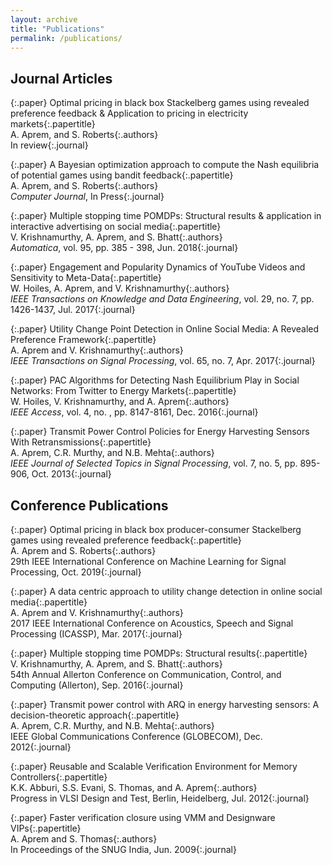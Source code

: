 ```yaml
---
layout: archive
title: "Publications"
permalink: /publications/
---
```

Journal Articles
---
{:.paper}
<span>Optimal pricing in black box Stackelberg games using revealed preference feedback & Application to pricing in electricity markets</span>{:.papertitle}  
<span>A. Aprem, and S. Roberts</span>{:.authors}  
<span>In review</span>{:.journal}  

{:.paper}
<span>A Bayesian optimization approach to compute the Nash equilibria of potential games using bandit feedback</span>{:.papertitle}  
<span>A. Aprem, and S. Roberts</span>{:.authors}  
<span>_Computer Journal_, In Press</span>{:.journal}  


{:.paper}
<span>Multiple stopping time POMDPs: Structural results & application in interactive advertising on social media</span>{:.papertitle}  
<span>V. Krishnamurthy, A. Aprem, and S. Bhatt</span>{:.authors}  
<span>_Automatica_, vol. 95, pp. 385 - 398, Jun. 2018</span>{:.journal}  

{:.paper}
<span>Engagement and Popularity Dynamics of YouTube Videos and Sensitivity to Meta-Data</span>{:.papertitle}  
<span>W. Hoiles, A. Aprem, and V. Krishnamurthy</span>{:.authors}  
<span>_IEEE Transactions on Knowledge and Data Engineering_, vol. 29, no. 7, pp. 1426-1437, Jul. 2017</span>{:.journal}  

{:.paper}
<span>Utility Change Point Detection in Online Social Media: A Revealed Preference Framework</span>{:.papertitle}  
<span>A. Aprem and V. Krishnamurthy</span>{:.authors}  
<span>_IEEE Transactions on Signal Processing_, vol. 65, no. 7, Apr. 2017</span>{:.journal}  

{:.paper}
<span>PAC Algorithms for Detecting Nash Equilibrium Play in Social Networks: From Twitter to Energy Markets</span>{:.papertitle}  
<span>W. Hoiles, V. Krishnamurthy, and A. Aprem</span>{:.authors}  
<span>_IEEE Access_, vol. 4, no. , pp. 8147-8161, Dec. 2016</span>{:.journal}  

{:.paper}
<span>Transmit Power Control Policies for Energy Harvesting Sensors With Retransmissions</span>{:.papertitle}  
<span>A. Aprem, C.R. Murthy, and N.B. Mehta</span>{:.authors}  
<span>_IEEE Journal of Selected Topics in Signal Processing_, vol. 7, no. 5, pp. 895-906, Oct. 2013</span>{:.journal}  

Conference Publications
---
{:.paper}
<span>Optimal pricing in black box producer-consumer Stackelberg games using revealed preference feedback</span>{:.papertitle}  
<span>A. Aprem and S. Roberts</span>{:.authors}  
<span>29th IEEE International Conference on Machine Learning for Signal Processing, Oct. 2019</span>{:.journal}  


{:.paper}
<span>A data centric approach to utility change detection in online social media</span>{:.papertitle}  
<span>A. Aprem and V. Krishnamurthy</span>{:.authors}  
<span>2017 IEEE International Conference on Acoustics, Speech and Signal Processing (ICASSP), Mar. 2017</span>{:.journal}  

{:.paper}
<span>Multiple stopping time POMDPs: Structural results</span>{:.papertitle}  
<span>V. Krishnamurthy, A. Aprem, and S. Bhatt</span>{:.authors}  
<span>54th Annual Allerton Conference on Communication, Control, and Computing (Allerton), Sep. 2016</span>{:.journal}  

{:.paper}
<span>Transmit power control with ARQ in energy harvesting sensors: A decision-theoretic approach</span>{:.papertitle}  
<span>A. Aprem, C.R. Murthy, and N.B. Mehta</span>{:.authors}  
<span>IEEE Global Communications Conference (GLOBECOM), Dec. 2012</span>{:.journal}  

{:.paper}
<span>Reusable and Scalable Verification Environment for Memory Controllers</span>{:.papertitle}  
<span>K.K. Abburi, S.S. Evani, S. Thomas, and A. Aprem</span>{:.authors}  
<span>Progress in VLSI Design and Test, Berlin, Heidelberg, Jul. 2012</span>{:.journal}  

{:.paper}
<span>Faster verification closure using VMM and Designware VIPs</span>{:.papertitle}  
<span>A. Aprem and S. Thomas</span>{:.authors}  
<span>In Proceedings of the SNUG India, Jun. 2009</span>{:.journal}  
